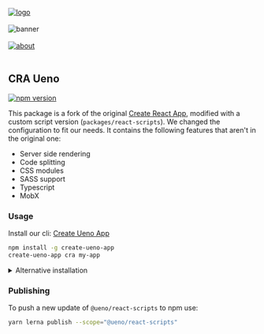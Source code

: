 [![logo](https://user-images.githubusercontent.com/937328/51542949-598cda00-1e54-11e9-857b-945cc392dc4c.png)](https://ueno.co/?utm_source=github&utm_campaign=cra-ueno)
<br /><br />
![banner](https://user-images.githubusercontent.com/937328/52647220-377afa80-2edc-11e9-928c-d9eb3fca20ba.png)
<br /><br />
[![about](https://user-images.githubusercontent.com/937328/51540139-999c8e80-1e4d-11e9-866d-284657a34744.png)](https://ueno.co/contact/?utm_source=github&utm_campaign=cra-ueno)
<br /><br />

## CRA Ueno

[![npm version](https://badge.fury.io/js/%40ueno%2Freact-scripts.svg)](https://badge.fury.io/js/%40ueno%2Freact-scripts)

This package is a fork of the original [Create React App](https://github.com/facebook/create-react-app), modified with a custom script version (`packages/react-scripts`). We changed the configuration to fit our needs. It contains the following features that aren't in the original one:

- Server side rendering
- Code splitting
- CSS modules
- SASS support
- Typescript
- MobX

### Usage

Install our cli: [Create Ueno App](https://github.com/ueno-llc/create-ueno-app)

```bash
npm install -g create-ueno-app
create-ueno-app cra my-app
```

<details>
  <summary>Alternative installation</summary>

If you already have `create-react-app` installed, you won't have to install anything, you'll just have to supply the script version.

```bash
create-react-app --scripts-version @ueno/react-scripts my-app
```

</details>

### Publishing

To push a new update of `@ueno/react-scripts` to npm use:

```bash
yarn lerna publish --scope="@ueno/react-scripts"
```
